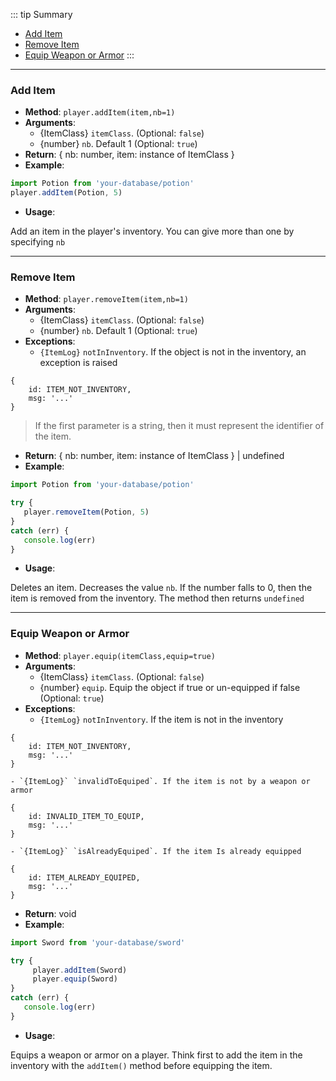 ::: tip Summary
- [Add Item](#add-item)
- [Remove Item](#remove-item)
- [Equip Weapon or Armor](#equip-weapon-or-armor)
:::
---
### Add Item
- **Method**: `player.addItem(item,nb=1)`
- **Arguments**:
    - {ItemClass} `itemClass`.  (Optional: `false`)
    - {number} `nb`. Default 1 (Optional: `true`)
- **Return**: { nb: number, item: instance of ItemClass }  
- **Example**: 
```ts
import Potion from 'your-database/potion'
player.addItem(Potion, 5)
 ```
 
- **Usage**:


Add an item in the player's inventory. You can give more than one by specifying `nb`

---
### Remove Item
- **Method**: `player.removeItem(item,nb=1)`
- **Arguments**:
    - {ItemClass} `itemClass`.  (Optional: `false`)
    - {number} `nb`. Default 1 (Optional: `true`)
- **Exceptions**:
    - `{ItemLog}` `notInInventory`. If the object is not in the inventory, an exception is raised
 ```
 {
     id: ITEM_NOT_INVENTORY,
     msg: '...'
 }
 ```
 > If the first parameter is a string, then it must represent the identifier of the item.
- **Return**: { nb: number, item: instance of ItemClass } | undefined  
- **Example**: 
```ts
import Potion from 'your-database/potion'

try {
   player.removeItem(Potion, 5)
}
catch (err) {
   console.log(err)
}
```
 
- **Usage**:


Deletes an item. Decreases the value `nb`. If the number falls to 0, then the item is removed from the inventory. The method then returns `undefined`

---
### Equip Weapon or Armor
- **Method**: `player.equip(itemClass,equip=true)`
- **Arguments**:
    - {ItemClass} `itemClass`.  (Optional: `false`)
    - {number} `equip`. Equip the object if true or un-equipped if false (Optional: `true`)
- **Exceptions**:
    - `{ItemLog}` `notInInventory`. If the item is not in the inventory
 ```
 {
     id: ITEM_NOT_INVENTORY,
     msg: '...'
 }
 ```
    - `{ItemLog}` `invalidToEquiped`. If the item is not by a weapon or armor
 ```
 {
     id: INVALID_ITEM_TO_EQUIP,
     msg: '...'
 }
 ```
    - `{ItemLog}` `isAlreadyEquiped`. If the item Is already equipped
 ```
 {
     id: ITEM_ALREADY_EQUIPED,
     msg: '...'
 }
 ```
- **Return**: void  
- **Example**: 
```ts
import Sword from 'your-database/sword'

try {
     player.addItem(Sword)
     player.equip(Sword)
}
catch (err) {
   console.log(err)
}
```
 
- **Usage**:


Equips a weapon or armor on a player. Think first to add the item in the inventory with the `addItem()` method before equipping the item.
